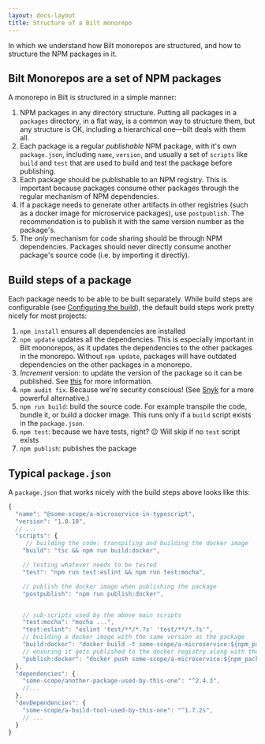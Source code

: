 ```yaml
---
layout: docs-layout
title: Structure of a Bilt monorepo
---
```


In which we understand how Bilt monorepos are structured, and how to structure the
NPM packages in it.

## Bilt Monorepos are a set of NPM packages

A monorepo in Bilt is structured in a simple manner:

1. NPM packages in any directory structure. Putting all
   packages in a `packages` directory, in a flat way, is a common way to structure them, but any
   structure is OK, including a hierarchical one—bilt deals with them all.
1. Each package is a regular _publishable_ NPM package, with it's own `package.json`, including
   `name`, `version`, and usually a set of `scripts` like `build` and `test` that are used
   to build and test the package before publishing.
1. Each package should be publishable to an NPM registry. This is important because
   packages consume other packages through the regular mechanism of NPM dependencies.
1. If a package needs to generate other artifacts in other registries (such as a docker image
   for microservice packages), use `postpublish`. The recommendation is to publish it with the
   same version number as the package's.
1. The _only_ mechanism for code sharing should be through NPM dependencies. Packages should
   never directly consume another package's source code (i.e. by importing it directly).

## Build steps of a package

Each package needs to be able to be built separately. While build steps are configurable
(see [Configuring the build](../reference#configuring-build)),
the default build steps work pretty nicely for most projects:

1. `npm install` ensures all dependencies are installed
1. `npm update` updates all the dependencies.
    This is especially important in Bilt moonorepos, as it updates
    the dependencies to the other packages in the monorepo. Without `npm update`, packages
    will have outdated dependencies on the other packages in a monorepo.
1. _Increment_ version: to update the version of the package so it can be published.
   See [this](../how-bilt-works#version-increment-how) for more information.
1. `npm audit fix`. Because we're security conscious!
   (See [Snyk](https://snyk.io) for a more powerful alternative.)
1. `npm run build`: build the source code. For example transpile the code, bundle it,
   or build a docker image. This runs only if a `build` script exists in the `package.json`.
1. `npm test`: because we have tests, right? 😉 Will skip if no `test` script exists
1. `npm publish`: publishes the package

## Typical `package.json`

A `package.json` that works nicely with the build steps above looks like this:

```js
{
  "name": "@some-scope/a-microservice-in-typescript",
  "version": "1.0.10",
  // ...
  "scripts": {
     // building the code: transpiling and building the docker image
    "build": "tsc && npm run build:docker",

    // testing whatever needs to be tested
    "test": "npm run test:eslint && npm run test:mocha",

    // publish the docker image when publishing the package
    "postpublish": "npm run publish:docker",


    // sub-scripts used by the above main scripts
    "test:mocha": "mocha ...",
    "test:eslint": "eslint 'test/**/*.?s' 'test/**/*.?s'",
    // building a docker image with the same version as the package
    "build:docker": "docker build -t some-scope/a-microservice:${npm_package_version}",
    // ensuring it gets published to the docker registry along with the package
    "publish:docker": "docker push some-scope/a-microservice:${npm_package_version}"
  },
  "dependencies": {
    "some-scope/another-package-used-by-this-one": "^2.4.3",
    //...
  },
  "devDependencies": {
    "some-scope/a-build-tool-used-by-this-one": "^1.7.2s",
    // ...
  }
}
```
